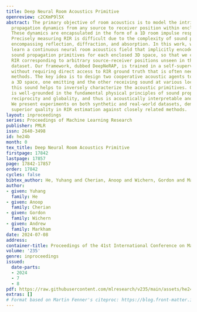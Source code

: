 ```yaml
---
title: Deep Neural Room Acoustics Primitive
openreview: c2CKmP9l5X
abstract: The primary objective of room acoustics is to model the intricate sound
  propagation dynamics from any source to receiver position within enclosed 3D spaces.
  These dynamics are encapsulated in the form of a 1D room impulse response (RIR).
  Precisely measuring RIR is difficult due to the complexity of sound propagation
  encompassing reflection, diffraction, and absorption. In this work, we propose to
  learn a continuous neural room acoustics field that implicitly encodes all essential
  sound propagation primitives for each enclosed 3D space, so that we can infer the
  RIR corresponding to arbitrary source-receiver positions unseen in the training
  dataset. Our framework, dubbed DeepNeRAP, is trained in a self-supervised manner
  without requiring direct access to RIR ground truth that is often needed in prior
  methods. The key idea is to design two cooperative acoustic agents to actively probe
  a 3D space, one emitting and the other receiving sound at various locations. Analyzing
  this sound helps to inversely characterize the acoustic primitives. Our framework
  is well-grounded in the fundamental physical principles of sound propagation, including
  reciprocity and globality, and thus is acoustically interpretable and meaningful.
  We present experiments on both synthetic and real-world datasets, demonstrating
  superior quality in RIR estimation against closely related methods.
layout: inproceedings
series: Proceedings of Machine Learning Research
publisher: PMLR
issn: 2640-3498
id: he24b
month: 0
tex_title: Deep Neural Room Acoustics Primitive
firstpage: 17842
lastpage: 17857
page: 17842-17857
order: 17842
cycles: false
bibtex_author: He, Yuhang and Cherian, Anoop and Wichern, Gordon and Markham, Andrew
author:
- given: Yuhang
  family: He
- given: Anoop
  family: Cherian
- given: Gordon
  family: Wichern
- given: Andrew
  family: Markham
date: 2024-07-08
address:
container-title: Proceedings of the 41st International Conference on Machine Learning
volume: '235'
genre: inproceedings
issued:
  date-parts:
  - 2024
  - 7
  - 8
pdf: https://raw.githubusercontent.com/mlresearch/v235/main/assets/he24b/he24b.pdf
extras: []
# Format based on Martin Fenner's citeproc: https://blog.front-matter.io/posts/citeproc-yaml-for-bibliographies/
---
```

